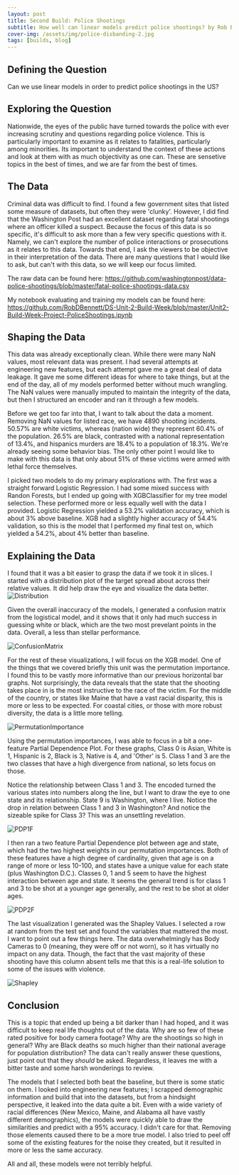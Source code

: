 ```yaml
---
layout: post
title: Second Build: Police Shootings
subtitle: How well can linear models predict police shootings? by Rob Bennett
cover-img: /assets/img/police-disbanding-2.jpg
tags: [builds, blog]
---
```


## Defining the Question
Can we use linear models in order to predict police shootings in the US? 
  

## Exploring the Question
Nationwide, the eyes of the public have turned towards the police with ever increasing scrutiny and questions regarding police violence. This is particularly important to examine as it relates to fatalities, particularly among minorities. Its important to understand the context of these actions and look at them with as much objectivity as one can. These are sensetive topics in the best of times, and we are far from the best of times.


## The Data
Criminal data was difficult to find. I found a few government sites that listed some measure of datasets, but often they were 'clunky'. However, I did find that the Washington Post had an excellent dataset regarding fatal shootings where an officer killed a suspect. Because the focus of this data is so specific, it's difficult to ask more than a few very specific questions with it. Namely, we can't explore the number of police interactions or prosecutions as it relates to this data. Towards that end, I ask the viewers to be objective in their interpretation of the data. There are many questions that I would like to ask, but can't with this data, so we will keep our focus limited.

The raw data can be found here: https://github.com/washingtonpost/data-police-shootings/blob/master/fatal-police-shootings-data.csv

My notebook evaluating and training my models can be found here: https://github.com/RobDBennett/DS-Unit-2-Build-Week/blob/master/Unit2-Build-Week-Project-PoliceShootings.ipynb

## Shaping the Data
This data was already exceptionally clean. While there were many NaN values, most relevant data was present. I had several attempts at engineering new features, but each attempt gave me a great deal of data leakage. It gave me some different ideas for where to take things, but at the end of the day, all of my models performed better without much wrangling. The NaN values were manually imputed to maintain the integrity of the data, but then I structured an encoder and ran it through a few models.

Before we get too far into that, I want to talk about the data a moment. Removing NaN values for listed race, we have 4890 shooting incidents. 50.57% are white victims, whereas (nation wide) they represent 60.4% of the population. 26.5% are black, contrasted with a national representation of 13.4%, and hispanics murders are 18.4% to a population of 18.3%. We're already seeing some behavior bias. The only other point I would like to make with this data is that only about 51% of these victims were armed with lethal force themselves. 

I picked two models to do my primary explorations with. The first was a straight forward Logistic Regression. I had some mixed success with Randon Forests, but I ended up going with XGBClassifier for my tree model selection. These performed more or less equally well with the data I provided. Logistic Regression yielded a 53.2% validation accuracy, which is about 3% above baseline. XGB had a slightly higher accuracy of 54.4% validation, so this is the model that I performed my final test on, which yielded a 54.2%, about 4% better than baseline.

## Explaining the Data
I found that it was a bit easier to grasp the data if we took it in slices. I started with a distribution plot of the target spread about across their relative values. It did help draw the eye and visualize the data better.
![Distribution](/assets/img/*)

Given the overall inaccuracy of the models, I generated a confusion matrix from the logistical model, and it shows that it only had much success in guessing white or black, which are the two most prevelant points in the data. Overall, a less than stellar performance.

![ConfusionMatrix](/assets/img/*)

For the rest of these visualizations, I will focus on the XGB model. One of the things that we covered briefly this unit was the permutation importance. I found this to be vastly more informative than our previous horizontal bar graphs. Not surprisingly, the data reveals that the state that the shooting takes place in is the most instructive to the race of the victim. For the middle of the country, or states like Maine that have a vast racial disparity, this is more or less to be expected. For coastal cities, or those with more robust diversity, the data is a little more telling. 

![PermutationImportance](/assets/img/*)

Using the permutation importances, I was able to focus in a bit a one-feature Partial Dependence Plot. For these graphs, Class 0 is Asian, White is 1, Hispanic is 2, Black is 3, Native is 4, and 'Other' is 5. Class 1 and 3 are the two classes that have a high divergence from national, so lets focus on those.

Notice the relationship between Class 1 and 3. The encoded turned the various states into numbers along the line, but I want to draw the eye to one state and its relationship. State 9 is Washington, where I live. Notice the drop in relation between Class 1 and 3 in Washington? And notice the sizeable spike for Class 3? This was an unsettling revelation. 

![PDP1F](/assets/img/*)

I then ran a two feature Partial Dependence plot between age and state, which had the two highest weights in our permutation importances. Both of these features have a high degree of cardinality, given that age is on a range of more or less 10-100, and states have a unique value for each state (plus Washington D.C.). Classes 0, 1 and 5 seem to have the highest interaction between age and state. It seems the general trend is for class 1 and 3 to be shot at a younger age generally, and the rest to be shot at older ages.

![PDP2F](/assets/img/*)

The last visualization I generated was the Shapley Values. I selected a row at random from the test set and found the variables that mattered the most. I want to point out a few things here. The data overwhelmingly has Body Cameras to 0 (meaning, they were off or not worn), so it has virtually no impact on any data. Though, the fact that the vast majority of these shooting have this column absent tells me that this is a real-life solution to some of the issues with violence. 

![Shapley](/assets/img/*)

## Conclusion
This is a topic that ended up being a bit darker than I had hoped, and it was difficult to keep real life thoughts out of the data. Why are so few of these rated positive for body camera footage? Why are the shootings so high in general? Why are Black deaths so much higher than their national average for population distribution? The data can't really answer these questions, just point out that they *should* be asked. Regardless, it leaves me with a bitter taste and some harsh wonderings to review. 

The models that I selected both beat the baseline, but there is some static on them. I looked into engineering new features; I scrapped demographic information and build that into the datasets, but from a hindsight perspective, it leaked into the data quite a bit. Even with a wide variety of racial differences (New Mexico, Maine, and Alabama all have vastly different demographics), the models were quickly able to draw the similarities and predict with a 95% accuracy. I didn't care for that. Removing those elements caused there to be a more true model. I also tried to peel off some of the existing features for the noise they created, but it resulted in more or less the same accuracy.

All and all, these models were not terribly helpful.
